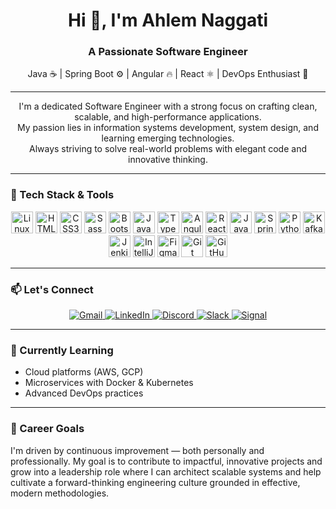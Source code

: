<h1 align="center">Hi 👋, I'm Ahlem Naggati</h1>
<h3 align="center">A Passionate Software Engineer</h3>
<p align="center">Java ☕ | Spring Boot ⚙️ | Angular 🔥 | React ⚛️ | DevOps Enthusiast 🚀</p>

---

<p align="center">
  I'm a dedicated Software Engineer with a strong focus on crafting clean, scalable, and high-performance applications.<br>
  My passion lies in information systems development, system design, and learning emerging technologies.<br>
  Always striving to solve real-world problems with elegant code and innovative thinking.
</p>

---

### 🚀 Tech Stack & Tools

<div align="center">
  <img src="https://cdn.jsdelivr.net/gh/devicons/devicon/icons/linux/linux-original.svg" height="35" alt="Linux" />
  <img src="https://cdn.jsdelivr.net/gh/devicons/devicon/icons/html5/html5-original.svg" height="35" alt="HTML5" />
  <img src="https://cdn.jsdelivr.net/gh/devicons/devicon/icons/css3/css3-original.svg" height="35" alt="CSS3" />
  <img src="https://cdn.jsdelivr.net/gh/devicons/devicon/icons/sass/sass-original.svg" height="35" alt="Sass" />
  <img src="https://cdn.jsdelivr.net/gh/devicons/devicon/icons/bootstrap/bootstrap-original.svg" height="35" alt="Bootstrap" />
  <img src="https://cdn.jsdelivr.net/gh/devicons/devicon/icons/javascript/javascript-original.svg" height="35" alt="JavaScript" />
  <img src="https://cdn.jsdelivr.net/gh/devicons/devicon/icons/typescript/typescript-original.svg" height="35" alt="TypeScript" />
  <img src="https://cdn.jsdelivr.net/gh/devicons/devicon/icons/angularjs/angularjs-original.svg" height="35" alt="Angular" />
  <img src="https://cdn.jsdelivr.net/gh/devicons/devicon/icons/react/react-original.svg" height="35" alt="React" />
  <img src="https://cdn.jsdelivr.net/gh/devicons/devicon/icons/java/java-original.svg" height="35" alt="Java" />
  <img src="https://cdn.jsdelivr.net/gh/devicons/devicon/icons/spring/spring-original.svg" height="35" alt="Spring Boot" />
  <img src="https://cdn.jsdelivr.net/gh/devicons/devicon/icons/python/python-original.svg" height="35" alt="Python" />
  <img src="https://cdn.jsdelivr.net/gh/devicons/devicon/icons/apachekafka/apachekafka-original.svg" height="35" alt="Kafka" />
  <img src="https://cdn.jsdelivr.net/gh/devicons/devicon/icons/jenkins/jenkins-line.svg" height="35" alt="Jenkins" />
  <img src="https://cdn.jsdelivr.net/gh/devicons/devicon/icons/intellij/intellij-original.svg" height="35" alt="IntelliJ" />
  <img src="https://cdn.jsdelivr.net/gh/devicons/devicon/icons/figma/figma-original.svg" height="35" alt="Figma" />
  <img src="https://cdn.jsdelivr.net/gh/devicons/devicon/icons/git/git-original.svg" height="35" alt="Git" />
  <img src="https://cdn.jsdelivr.net/gh/devicons/devicon/icons/github/github-original.svg" height="35" alt="GitHub" />
</div>

---

### 📫 Let's Connect

<div align="center">
  <a href="mailto:ahlemnagati@gmail.com">
    <img src="https://img.shields.io/static/v1?message=Gmail&logo=gmail&label=&color=D14836&logoColor=white&labelColor=&style=for-the-badge" alt="Gmail" />
  </a>
  <a href="https://tn.linkedin.com/in/ahlem-naggati">
    <img src="https://img.shields.io/static/v1?message=LinkedIn&logo=linkedin&label=&color=0077B5&logoColor=white&labelColor=&style=for-the-badge" alt="LinkedIn" />
  </a>
  <a href="#">
    <img src="https://img.shields.io/static/v1?message=Discord&logo=discord&label=&color=7289DA&logoColor=white&labelColor=&style=for-the-badge" alt="Discord" />
  </a>
  <a href="#">
    <img src="https://img.shields.io/static/v1?message=Slack&logo=slack&label=&color=4A154B&logoColor=white&labelColor=&style=for-the-badge" alt="Slack" />
  </a>
  <a href="#">
    <img src="https://img.shields.io/static/v1?message=Signal&logo=signal&label=&color=039BE5&logoColor=white&labelColor=&style=for-the-badge" alt="Signal" />
  </a>
</div>

---

### 🌱 Currently Learning
- Cloud platforms (AWS, GCP)
- Microservices with Docker & Kubernetes
- Advanced DevOps practices

---

### 🎯 Career Goals

I'm driven by continuous improvement — both personally and professionally.
My goal is to contribute to impactful, innovative projects and grow into a leadership role where I can architect scalable systems and help cultivate a forward-thinking engineering culture grounded in effective, modern methodologies.

